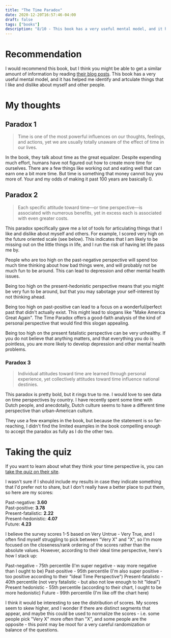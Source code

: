 ```yaml
---
title: "The Time Paradox"
date: 2020-12-20T16:57:46-04:00
draft: false
tags: ["books"]
description: "8/10 - This book has a very useful mental model, and it has helped me identify and artculate things that I like and dislike about myself and other people."
---
```


# Recommendation
I would recommend this book, but I think you might be able to get a similar amount of information by reading [their blog posts](https://www.thetimeparadox.com/blog/). This book has a very useful mental model, and it has helped me identify and artculate things that I like and dislike about myself and other people.

# My thoughts

## Paradox 1

> Time is one of the most powerful influences on our thoughts, feelings, and actions, yet we are usually totally unaware of the effect of time in our lives.

In the book, they talk about time as the great equalizer. Despite expending much effort, humans have not figured out how to create more time for ourselves. There are a few things like working out and eating well that can earn one a bit more time. But time is something that money cannot buy you more of. Your and my odds of making it past 100 years are basically 0.

## Paradox 2

> Each specific attitude toward time—or time perspective—is associated with numerous benefits, yet in excess each is associated with even greater costs.

This paradox specifically gave me a lot of tools for articulating things that I like and dislike about myself and others. For example, I scored very high on the future oriented scale (see below). This indicates that I am likely to be missing out on the little things in life, and I run the risk of having let life pass me by.

People who are too high on the past-negative perspective will spend too much time thinking about how bad things were, and will probably not be much fun to be around. This can lead to depression and other mental health issues.

Being too high on the present-hedonistic perspective means that you might be very fun to be around, but that you may sabotage your self-interest by not thinking ahead.

Being too high on past-positive can lead to a focus on a wonderful/perfect past that didn't actually exist. This might lead to slogans like "Make America Great Again". The Time Paradox offers a good-faith analysis of the kind of personal perspective that would find this slogan appealing.

Being too high on the present fatalistic perspective can be very unhealthy. If you do not believe that anything matters, and that everything you do is pointless, you are more likely to develop depression and other mental health problems.

### Paradox 3

> Individual attitudes toward time are learned through personal experience, yet collectively attitudes toward time influence national destinies.

This paradox is pretty bold, but it rings true to me. I would love to see data on time perspectives by country. I have recently spent some time with Dutch people, and anecdotally, Dutch culture seems to have a different time perspective than urban-American culture.

They use a few examples in the book, but because the statement is so far-reaching, I didn't find the limited examples in the book compelling enough to accept the paradox as fully as I do the other two.

# Taking the quiz

If you want to learn about what they think your time perspective is, you can [take the quiz on their site](https://www.thetimeparadox.com/zimbardo-time-perspective-inventory/).

I wasn't sure if I should include my results in case they indicate something that I'd prefer not to share, but I don't really have a better place to put them, so here are my scores:

Past-negative: **3.60**  
Past-positive: **3.78**  
Present-fatalistic: **2.22**  
Present-hedonistic: **4.07**  
Future: **4.23**

I believe the survey scores 1-5 based on Very Untrue - Very True, and I often find myself struggling to pick between "Very X" and "X", so I'm more focused on the closeness/rank ordering of the scores rather than the absolute values. However, according to their ideal time perspective, here's how I stack up:

Past-negative - 75th percentile (I'm super negative - way more negative than I ought to be)
Past-positive - 95th percentile (I'm also super positive - too positive according to their "Ideal Time Perspective")
Present-fatalistic - 40th percentile (not very fatalistic - but also not low enough to hit "Ideal")
Present hedonistic - 55th percentile (according to their chart, I ought to be more hedonistic)
Future - 99th percentile (I'm like off the chart here)

I think it would be interesting to see the distribution of scores. My scores seem to skew higher, and I wonder if there are distinct segments that appear, and maybe this could be used to normalize the scores - i.e. some people pick "Very X" more often than "X", and some people are the opposite - this point may be moot for a very careful randomization or balance of the questions.